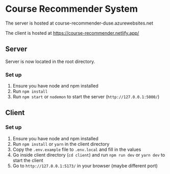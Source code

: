 # Course Recommender System
The server is hosted at course-recommender-duse.azurewebsites.net

The client is hosted at https://course-recommender.netlify.app/

## Server
Server is now located in the root directory.
### Set up
1. Ensure you have node and npm installed
2. Run `npm install`
3. Run `npm start` or `nodemon` to start the server (`http://127.0.0.1:5000/`)

## Client
### Set up
1. Ensure you have node and npm installed
2. Run `npm install` or `yarn` in the client directory
3. Copy the `.env.example` file to `.env.local` and fill in the values
4. Go inside client directory (`cd client`) and run `npm run dev` or `yarn dev` to start the client
5. Go to `http://127.0.0.1:5173/` in your browser (maybe different port)
